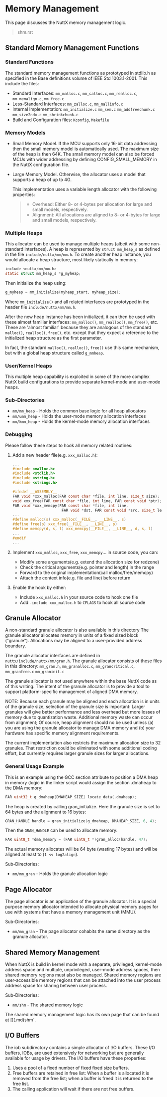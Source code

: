 # Memory Management

This page discusses the NuttX memory management logic.

> shm.rst

## Standard Memory Management Functions

### Standard Functions

The standard memory management functions as prototyped in stdlib.h as
specified in the Base definitions volume of IEEE Std 1003.1-2001. This
include the files:

  - Standard Interfaces: `mm_malloc.c`, `mm_calloc.c`, `mm_realloc.c`,
    `mm_memalign.c`, `mm_free.c`
  - Less-Standard Interfaces: `mm_zalloc.c`, `mm_mallinfo.c`
  - Internal Implementation: `mm_initialize.c` `mm_sem.c`
    `mm_addfreechunk.c` `mm_size2ndx.c` `mm_shrinkchunk.c`
  - Build and Configuration files: `Kconfig`, `Makefile`

### Memory Models

  - Small Memory Model. If the MCU supports only 16-bit data addressing
    then the small memory model is automatically used. The maximum size
    of the heap is then 64K. The small memory model can also be forced
    MCUs with wider addressing by defining CONFIG\_SMALL\_MEMORY in the
    NuttX configuration file.

  - Large Memory Model. Otherwise, the allocator uses a model that
    supports a heap of up to 4G.
    
    This implementation uses a variable length allocator with the
    following properties:
    
    >   - Overhead: Either 8- or 4-bytes per allocation for large and
    >     small models, respectively.
    >   - Alignment: All allocations are aligned to 8- or 4-bytes for
    >     large and small models, respectively.

### Multiple Heaps

This allocator can be used to manage multiple heaps (albeit with some
non-standard interfaces). A heap is represented by `struct mm_heap_s` as
defined in the file `include/nuttx/mm/mm.h`. To create another heap
instance, you would allocate a heap structure, most likely statically in
memory:

``` C
include <nuttx/mm/mm.h>
static struct mm_heap_s *g_myheap;
```

Then initialize the heap using:

``` C
g_myheap = mm_initialize(myheap_start, myheap_size);
```

Where `mm_initialize()` and all related interfaces are prototyped in the
header file `include/nuttx/mm/mm.h`.

After the new heap instance has been initialized, it can then be used
with these almost familiar interfaces: `mm_malloc()`, `mm_realloc()`,
`mm_free()`, etc. These are 'almost familiar' because they are analogous
of the standard `malloc()`, `realloc()`, `free()`, etc. except that they
expect a reference to the initialized heap structure as the first
parameter.

In fact, the standard `malloc()`, `realloc()`, `free()` use this same
mechanism, but with a global heap structure called `g_mmheap`.

### User/Kernel Heaps

This multiple heap capability is exploited in some of the more complex
NuttX build configurations to provide separate kernel-mode and user-mode
heaps.

### Sub-Directories

  - `mm/mm_heap` - Holds the common base logic for all heap allocators
  - `mm/umm_heap` - Holds the user-mode memory allocation interfaces
  - `mm/kmm_heap` - Holds the kernel-mode memory allocation interfaces

### Debugging

Please follow these steps to hook all memory related routines:

1.  Add a new header file(e.g. `xxx_malloc.h`):
    
    ``` C
    ...
    #include <malloc.h>
    #include <stdlib.h>
    #include <string.h>
    #include <strings.h>
    
    #ifndef __ASSEMBLY__
    FAR void *xxx_malloc(FAR const char *file, int line, size_t size);
    void xxx_free(FAR const char *file, int line, FAR const void *ptr);
    FAR void *xxx_memcpy(FAR const char *file, int line,
                          FAR void *dst, FAR const void *src, size_t len);
    ...
    #define malloc(s) xxx_malloc(__FILE__, __LINE__, s)
    #define free(p) xxx_free(__FILE__, __LINE__, p)
    #define memcpy(d, s, l) xxx_memcpy(__FILE__, __LINE__, d, s, l)
    ...
    #endif
    ...
    ```

2.  Implement `xxx_malloc`, `xxx_free`, `xxx_memcpy`... in source code,
    you can:
    
      - Modify some arguments(e.g. extend the allocation size for
        redzone)
      - Check the critical arguments(e.g. pointer and length) in the
        range
      - Forward to the original implementation(call malloc/free/memcpy)
      - Attach the context info(e.g. file and line) before return

3.  Enable the hook by either:
    
      - Include `xxx_malloc.h` in your source code to hook one file
      - Add `-include xxx_malloc.h` to `CFLAGS` to hook all source code

## Granule Allocator

A non-standard granule allocator is also available in this directory The
granule allocator allocates memory in units of a fixed sized block
("granule"). Allocations may be aligned to a user-provided address
boundary.

The granule allocator interfaces are defined in
`nuttx/include/nuttx/mm/gran.h`. The granule allocator consists of these
files in this directory: `mm_gran.h`, `mm_granalloc.c`,
`mm_grancritical.c`, `mm_granfree.c` `mm_graninit.c`

The granule allocator is not used anywhere within the base NuttX code as
of this writing. The intent of the granule allocator is to provide a
tool to support platform-specific management of aligned DMA memory.

NOTE: Because each granule may be aligned and each allocation is in
units of the granule size, selection of the granule size is important:
Larger granules will give better performance and less overhead but more
losses of memory due to quantization waste. Additional memory waste can
occur from alignment; Of course, heap alignment should no be used unless
(a) you are using the granule allocator to manage DMA memory and (b)
your hardware has specific memory alignment requirements.

The current implementation also restricts the maximum allocation size to
32 granules. That restriction could be eliminated with some additional
coding effort, but currently requires larger granule sizes for larger
allocations.

### General Usage Example

This is an example using the GCC section attribute to position a DMA
heap in memory (logic in the linker script would assign the section
.dmaheap to the DMA memory:

``` C
FAR uint32_t g_dmaheap[DMAHEAP_SIZE] locate_data(.dmaheap);
```

The heap is created by calling gran\_initialize. Here the granule size
is set to 64 bytes and the alignment to 16 bytes:

``` C
GRAN_HANDLE handle = gran_initialize(g_dmaheap, DMAHEAP_SIZE, 6, 4);
```

Then the `GRAN_HANDLE` can be used to allocate memory:

``` C
FAR uint8_t *dma_memory = (FAR uint8_t *)gran_alloc(handle, 47);
```

The actual memory allocates will be 64 byte (wasting 17 bytes) and will
be aligned at least to (`1 << log2align`).

Sub-Directories:

  - `mm/mm_gran` - Holds the granule allocation logic

## Page Allocator

The page allocator is an application of the granule allocator. It is a
special purpose memory allocator intended to allocate physical memory
pages for use with systems that have a memory management unit (MMU).

Sub-Directories:

  - `mm/mm_gran` - The page allocator cohabits the same directory as the
    granule allocator.

## Shared Memory Management

When NuttX is build in kernel mode with a separate, privileged,
kernel-mode address space and multiple, unprivileged, user-mode address
spaces, then shared memory regions must also be managed. Shared memory
regions are user-accessible memory regions that can be attached into the
user process address space for sharing between user process.

Sub-Directories:

  - `mm/shm` - The shared memory logic

The shared memory management logic has its own page that can be found at
\[<span class="title-ref">\](</span>.md)shm\`.

## I/O Buffers

The iob subdirectory contains a simple allocator of I/O buffers. These
I/O buffers, IOBs, are used extensively for networking but are generally
available for usage by drivers. The I/O buffers have these properties:

1.  Uses a pool of a fixed number of fixed fixed size buffers.
2.  Free buffers are retained in free list: When a buffer is allocated
    it is removed from the free list; when a buffer is freed it is
    returned to the free list.
3.  The calling application will wait if there are not free buffers.
